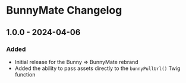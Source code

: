 # BunnyMate Changelog

## 1.0.0 - 2024-04-06

### Added
- Initial release for the Bunny => BunnyMate rebrand
- Added the ability to pass assets directly to the `bunnyPullUrl()` Twig function
